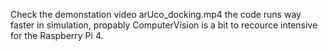 Check the demonstation video arUco_docking.mp4
the code runs way faster in simulation, propably ComputerVision is a bit to recource intensive for the Raspberry Pi 4.
